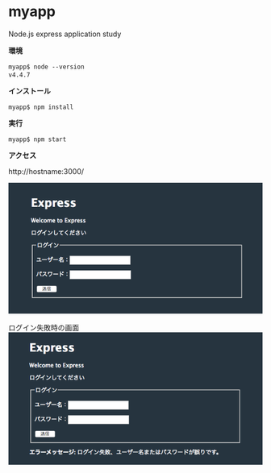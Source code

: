 # myapp
Node.js express application study


**環境**

~~~
myapp$ node --version
v4.4.7
~~~

**インストール**

~~~
myapp$ npm install
~~~


**実行**

~~~
myapp$ npm start
~~~


**アクセス**

http://hostname:3000/

![ログイン画面](docs/login.png "ログイン画面")

ログイン失敗時の画面
![ログイン失敗時の画面](docs/flash_message.png "ログイン失敗画面")

